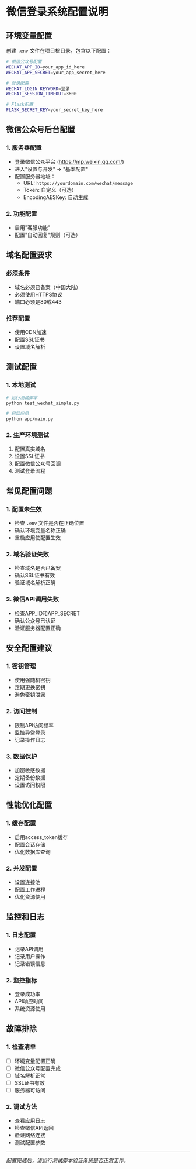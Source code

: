 # 微信登录系统配置说明

## 环境变量配置

创建 `.env` 文件在项目根目录，包含以下配置：

```bash
# 微信公众号配置
WECHAT_APP_ID=your_app_id_here
WECHAT_APP_SECRET=your_app_secret_here

# 登录配置
WECHAT_LOGIN_KEYWORD=登录
WECHAT_SESSION_TIMEOUT=3600

# Flask配置
FLASK_SECRET_KEY=your_secret_key_here
```

## 微信公众号后台配置

### 1. 服务器配置
- 登录微信公众平台 (https://mp.weixin.qq.com/)
- 进入"设置与开发" → "基本配置"
- 配置服务器地址：
  - URL: `https://yourdomain.com/wechat/message`
  - Token: 自定义（可选）
  - EncodingAESKey: 自动生成

### 2. 功能配置
- 启用"客服功能"
- 配置"自动回复"规则（可选）

## 域名配置要求

### 必须条件
- 域名必须已备案（中国大陆）
- 必须使用HTTPS协议
- 端口必须是80或443

### 推荐配置
- 使用CDN加速
- 配置SSL证书
- 设置域名解析

## 测试配置

### 1. 本地测试
```bash
# 运行测试脚本
python test_wechat_simple.py

# 启动应用
python app/main.py
```

### 2. 生产环境测试
1. 配置真实域名
2. 设置SSL证书
3. 配置微信公众号回调
4. 测试登录流程

## 常见配置问题

### 1. 配置未生效
- 检查 `.env` 文件是否在正确位置
- 确认环境变量名称正确
- 重启应用使配置生效

### 2. 域名验证失败
- 检查域名是否已备案
- 确认SSL证书有效
- 验证域名解析正确

### 3. 微信API调用失败
- 检查APP_ID和APP_SECRET
- 确认公众号已认证
- 验证服务器配置正确

## 安全配置建议

### 1. 密钥管理
- 使用强随机密钥
- 定期更换密钥
- 避免密钥泄露

### 2. 访问控制
- 限制API访问频率
- 监控异常登录
- 记录操作日志

### 3. 数据保护
- 加密敏感数据
- 定期备份数据
- 设置访问权限

## 性能优化配置

### 1. 缓存配置
- 启用access_token缓存
- 配置会话存储
- 优化数据库查询

### 2. 并发配置
- 设置连接池
- 配置工作进程
- 优化资源使用

## 监控和日志

### 1. 日志配置
- 记录API调用
- 记录用户操作
- 记录错误信息

### 2. 监控指标
- 登录成功率
- API响应时间
- 系统资源使用

## 故障排除

### 1. 检查清单
- [ ] 环境变量配置正确
- [ ] 微信公众号配置完成
- [ ] 域名解析正常
- [ ] SSL证书有效
- [ ] 服务器可访问

### 2. 调试方法
- 查看应用日志
- 检查微信API返回
- 验证网络连接
- 测试配置参数

---

*配置完成后，请运行测试脚本验证系统是否正常工作。*
